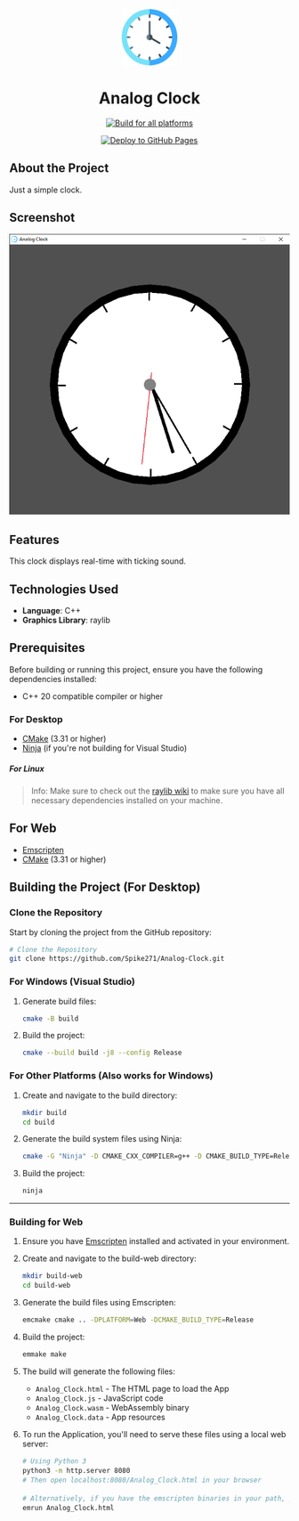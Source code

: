 <div align="center">

<img src="ResForGit/clock.png" alt="Clock logo" title="Clock logo" width="20%">

# Analog Clock

[![Build for all platforms](https://github.com/Spike271/Analog-Clock/actions/workflows/Build%20for%20all%20platforms.yml/badge.svg?branch=main)](https://github.com/Spike271/Analog-Clock/actions/workflows/Build%20for%20all%20platforms.yml)


[![Deploy to GitHub Pages](https://github.com/Spike271/Analog-Clock/actions/workflows/deploy.yml/badge.svg)](https://github.com/Spike271/Analog-Clock/actions/workflows/deploy.yml)

</div>

## About the Project

Just a simple clock.

## Screenshot

<img src="ResForGit/Screenshot.png" alt="Screenshot">

## Features

This clock displays real-time with ticking sound.

## Technologies Used

- **Language**: C++
- **Graphics Library**: raylib  

## Prerequisites

Before building or running this project, ensure you have the following dependencies installed:

- C++ 20 compatible compiler or higher

### For Desktop
- [CMake](https://cmake.org/documentation/) (3.31 or higher)
- [Ninja](https://ninja-build.org/) (if you're not building for Visual Studio)

##### For Linux

> Info: Make sure to check out the [raylib wiki](https://github.com/raysan5/raylib/wiki/Working-on-GNU-Linux) to make sure you have all necessary dependencies installed on your machine. 

## For Web
- [Emscripten](https://emscripten.org/docs/getting_started/downloads.html)
- [CMake](https://cmake.org/documentation/) (3.31 or higher)

## Building the Project (For Desktop)

### Clone the Repository

Start by cloning the project from the GitHub repository:

```bash
# Clone the Repository
git clone https://github.com/Spike271/Analog-Clock.git
```

### For Windows (Visual Studio)

1. Generate build files:
   ```bash
   cmake -B build
   ```

2. Build the project:
   ```bash
   cmake --build build -j8 --config Release
   ```

### For Other Platforms (Also works for Windows)

1. Create and navigate to the build directory:
   ```bash
   mkdir build
   cd build
   ```

2. Generate the build system files using Ninja:
   ```bash
   cmake -G "Ninja" -D CMAKE_CXX_COMPILER=g++ -D CMAKE_BUILD_TYPE=Release ..
   ```

3. Build the project:
   ```bash
   ninja
   ```

---

### Building for Web

1. Ensure you have [Emscripten](https://emscripten.org/docs/getting_started/downloads.html) installed and activated in
   your environment.


2. Create and navigate to the build-web directory:
   ```bash
   mkdir build-web
   cd build-web
   ```

3. Generate the build files using Emscripten:
   ```bash
   emcmake cmake .. -DPLATFORM=Web -DCMAKE_BUILD_TYPE=Release
   ```

4. Build the project:
   ```bash
   emmake make
   ```

5. The build will generate the following files:
	- `Analog_Clock.html` - The HTML page to load the App
	- `Analog_Clock.js` - JavaScript code
	- `Analog_Clock.wasm` - WebAssembly binary
	- `Analog_Clock.data` - App resources

6. To run the Application, you'll need to serve these files using a local web server:
   ```bash
   # Using Python 3
   python3 -m http.server 8080
   # Then open localhost:8080/Analog_Clock.html in your browser

   # Alternatively, if you have the emscripten binaries in your path, you can run the following command
   emrun Analog_Clock.html
   ```
